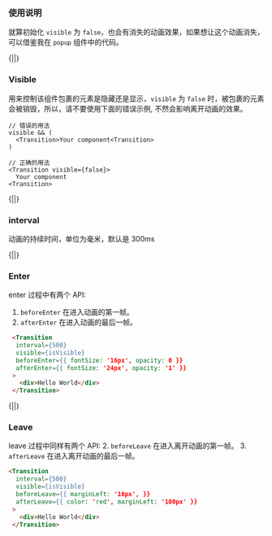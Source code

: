 ### 使用说明
就算初始化 `visible` 为 `false`，也会有消失的动画效果，如果想让这个动画消失，可以借鉴我在 `popup` 组件中的代码。

{||}

### Visible

用来控制该组件包裹的元素是隐藏还是显示，`visible` 为 `false` 时，被包裹的元素会被销毁，所以，请不要使用下面的错误示例,
不然会影响离开动画的效果。
```
// 错误的用法
visible && (
  <Transition>Your component<Transition>
) 

// 正确的用法
<Transition visible={false}>
  Your component
<Transition> 
```

{||}

### interval

动画的持续时间，单位为毫米，默认是 300ms

{||}

### Enter 

enter 过程中有两个 API:
1. `beforeEnter` 在进入动画的第一帧。
2. `afterEnter` 在进入动画的最后一帧。

```html
 <Transition
  interval={500}
  visible={isVisible}
  beforeEnter={{ fontSize: '16px', opacity: 0 }}
  afterEnter={{ fontSize: '24px', opacity: '1' }}
 >
   <div>Hello World</div>
 </Transition>

```

{||}

### Leave 

leave 过程中同样有两个 API:
2. `beforeLeave` 在进入离开动画的第一帧。
3. `afterLeave` 在进入离开动画的最后一帧。

```html
<Transition
  interval={500}
  visible={isVisible}
  beforeLeave={{ marginLeft: '10px', }}
  afterLeave={{ color: 'red', marginLeft: '100px' }}
 >
   <div>Hello World</div>
 </Transition>
```